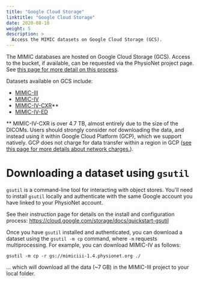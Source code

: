 ```yaml
---
title: "Google Cloud Storage"
linktitle: "Google Cloud Storage"
date: 2020-08-10
weight: 5
description: >
  Access the MIMIC datasets on Google Cloud Storage (GCS).
---
```


The MIMIC databases are hosted on Google Cloud Storage (GCS). Access to the bucket, if available, can be requested via the PhysioNet project page. See [this page for more detail on this process](/docs/gettingstarted).

Datasets available on GCS include:

- [MIMIC-III](https://physionet.org/content/mimiciii/)
- [MIMIC-IV](https://physionet.org/content/mimiciv/)
- [MIMIC-IV-CXR](https://physionet.org/content/mimic-cxr/)\*\*
- [MIMIC-IV-ED](https://physionet.org/content/mimic-iv-ed)


\*\* MIMIC-IV-CXR is over 4.7 TB, almost entirely due to the size of the DICOMs.
Users should strongly consider *not* downloading the data, and instead using it within Google Cloud Platform (GCP), which we support natively.
GCP does not charge for data transfer within a region in GCP ([see this page for more details about network charges.](https://cloud.google.com/storage/pricing#network-pricing)).

# Downloading a dataset using `gsutil`

`gsutil` is a command-line tool for interacting with object stores.
You'll need to install `gsutil` locally and authenticate with the same Google account you have linked to your PhysioNet account.

See their instruction page for details on the install and configuration process: https://cloud.google.com/storage/docs/quickstart-gsutil

Once you have `gsutil` installed and authenticated, you can download a dataset using the `gsutil -m cp` command, where `-m` requests multiprocessing. For example, you can download MIMIC-IV as follows:

```
gsutil -m cp -r gs://mimiciii-1.4.physionet.org ./
```

... which will download all the data (~7 GB) in the MIMIC-III project to your local folder.